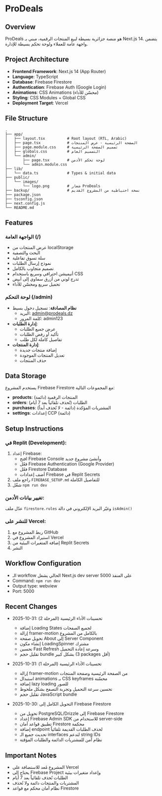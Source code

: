 # ProDeals

## Overview
ProDeals هو منصة جزائرية بسيطة لبيع المنتجات الرقمية، مبني بـ Next.js 14. يتضمن واجهة عامة للعملاء ولوحة تحكم بسيطة للإدارة.

## Project Architecture
- **Frontend Framework**: Next.js 14 (App Router)
- **Language**: TypeScript
- **Database**: Firebase Firestore
- **Authentication**: Firebase Auth (Google Login)
- **Animations**: CSS Animations (محسّن للأداء)
- **Styling**: CSS Modules + Global CSS
- **Deployment Target**: Vercel

## File Structure
```
.
├── app/
│   ├── layout.tsx          # Root layout (RTL, Arabic)
│   ├── page.tsx            # الصفحة الرئيسية - عرض المنتجات
│   ├── page.module.css     # تصميم الصفحة الرئيسية
│   ├── globals.css         # التصميم العام
│   └── admin/
│       ├── page.tsx        # لوحة تحكم الأدمن
│       └── admin.module.css
├── lib/
│   └── data.ts             # Types & initial data
├── public/
│   └── images/
│       └── logo.png        # شعار ProDeals
├── backup/                 # نسخة احتياطية من المشروع القديم
├── package.json
├── tsconfig.json
├── next.config.js
└── README.md
```

## Features

### الواجهة العامة (/)
- عرض المنتجات من localStorage
- البحث والتصفية
- سلة تسوق تفاعلية
- نموذج إرسال الطلبات
- تصميم متجاوب بالكامل
- أنيميشن احترافي وسريع باستخدام CSS
- تدرج لوني من أزرق سماوي إلى أبيض
- تحميل سريع ومحسّن للأداء

### لوحة التحكم (/admin)
- **نظام المصادقة**: تسجيل دخول بسيط
  - البريد: admin@prodeals.dz
  - كلمة المرور: admin123
- **إدارة الطلبات**: 
  - عرض جميع الطلبات
  - تأكيد أو رفض الطلبات
  - تفاصيل كاملة لكل طلب
- **إدارة المنتجات**:
  - إضافة منتجات جديدة
  - تعديل المنتجات الموجودة
  - حذف المنتجات

## Data Storage

يستخدم المشروع Firebase Firestore مع المجموعات التالية:
- **products**: المنتجات الرقمية (دائمة)
- **orders**: الطلبات (تُحذف تلقائياً بعد 7 أيام)
- **purchases**: المشتريات المؤكدة (دائمة - لا تُحذف أبداً)
- **settings**: إعدادات CCP (دائمة)

## Setup Instructions

### في Replit (Development):
1. إعداد Firebase:
   - افتح Firebase Console وأنشئ مشروع جديد
   - فعّل Firebase Authentication (Google Provider)
   - فعّل Firestore Database
   - أضف إعدادات Firebase في Replit Secrets
2. راجع ملف `FIREBASE_SETUP.md` للتفاصيل الكاملة
3. شغّل `npm run dev`

### تغيير بيانات الأدمن:
عدّل ملف `firestore.rules` وغيّر البريد الإلكتروني في دالة `isAdmin()`

### للنشر على Vercel:
1. ربط المشروع مع GitHub
2. استيراد المشروع في Vercel
3. إضافة المتغيرات البيئية من Replit Secrets
4. النشر

## Workflow Configuration
- الـ workflow الحالي يشغل Next.js dev server على المنفذ 5000
- Command: `npm run dev`
- Output type: webview
- Port: 5000

## Recent Changes
- 2025-10-31: تحسينات الأداء الرئيسية (المرحلة 2)
  - إضافة Loading States لجميع الصفحات
  - إزالة framer-motion بالكامل من المشروع
  - تحويل صفحة About إلى Server Component
  - إنشاء مكون LoadingSpinner مشترك
  - تحسين Fast Refresh وسرعة إعادة التحميل
  - تقليل حجم bundle بشكل كبير (3 packages أقل)

- 2025-10-31: تحسينات الأداء الرئيسية (المرحلة 1)
  - إزالة framer-motion من الصفحة الرئيسية وصفحة المنتجات
  - استبدال animations بـ CSS keyframes محسّنة
  - إضافة lazy loading للصور
  - تحسين سرعة التحميل وتجربة التصفح بشكل ملحوظ
  - تقليل حجم JavaScript bundle
  
- 2025-10-30: التحويل الكامل إلى Firebase Firestore
  - تحويل من PostgreSQL/Drizzle إلى Firebase Firestore
  - إعداد Firebase Admin SDK للاستخدام من server-side
  - تطبيق قواعد أمان Firestore محكمة
  - إضافة endpoint لحذف الطلبات القديمة تلقائياً
  - تحديث جميع الـ interfaces لتدعم string IDs
  - نظام آمن للمشتريات الدائمة والطلبات المؤقتة

## Important Notes
- المشروع مُعد للاستضافة على Vercel
- يحتاج إلى Firebase Project وإعداد متغيرات بيئية
- الطلبات تُحذف تلقائياً بعد 7 أيام
- المشتريات والمنتجات دائمة ولا تُحذف
- نظام أمان محكم مع قواعد Firestore
